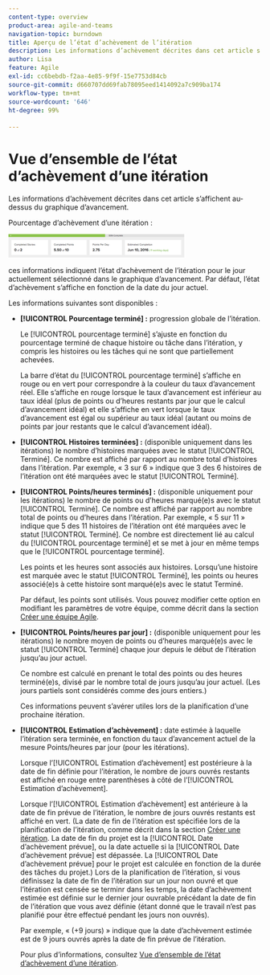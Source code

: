 ```yaml
---
content-type: overview
product-area: agile-and-teams
navigation-topic: burndown
title: Aperçu de l’état d’achèvement de l’itération
description: Les informations d’achèvement décrites dans cet article s’affichent au-dessus du graphique d’avancement.
author: Lisa
feature: Agile
exl-id: cc6bebdb-f2aa-4e85-9f9f-15e7753d84cb
source-git-commit: d660707dd69fab78095eed1414092a7c909ba174
workflow-type: tm+mt
source-wordcount: '646'
ht-degree: 99%

---
```


# Vue d’ensemble de l’état d’achèvement d’une itération

Les informations d’achèvement décrites dans cet article s’affichent au-dessus du graphique d’avancement.

Pourcentage d’achèvement d’une itération :

![](assets/burndown-percentcomplete-350x47.png)

ces informations indiquent l’état d’achèvement de l’itération pour le jour actuellement sélectionné dans le graphique d’avancement. Par défaut, l’état d’achèvement s’affiche en fonction de la date du jour actuel.

Les informations suivantes sont disponibles :

* **[!UICONTROL Pourcentage terminé] :** progression globale de l’itération.

  Le [!UICONTROL pourcentage terminé] s’ajuste en fonction du pourcentage terminé de chaque histoire ou tâche dans l’itération, y compris les histoires ou les tâches qui ne sont que partiellement achevées.

  La barre d’état du [!UICONTROL pourcentage terminé] s’affiche en rouge ou en vert pour correspondre à la couleur du taux d’avancement réel. Elle s’affiche en rouge lorsque le taux d’avancement est inférieur au taux idéal (plus de points ou d’heures restants par jour que le calcul d’avancement idéal) et elle s’affiche en vert lorsque le taux d’avancement est égal ou supérieur au taux idéal (autant ou moins de points par jour restants que le calcul d’avancement idéal).

* **[!UICONTROL Histoires terminées] :** (disponible uniquement dans les itérations) le nombre d’histoires marquées avec le statut [!UICONTROL Terminé]. Ce nombre est affiché par rapport au nombre total d’histoires dans l’itération. Par exemple, « 3 sur 6 » indique que 3 des 6 histoires de l’itération ont été marquées avec le statut [!UICONTROL Terminé].
* **[!UICONTROL Points/heures terminés] :** (disponible uniquement pour les itérations) le nombre de points ou d’heures marqué(e)s avec le statut [!UICONTROL Terminé]. Ce nombre est affiché par rapport au nombre total de points ou d’heures dans l’itération. Par exemple, « 5 sur 11 » indique que 5 des 11 histoires de l’itération ont été marquées avec le statut [!UICONTROL Terminé]. Ce nombre est directement lié au calcul du [!UICONTROL pourcentage terminé] et se met à jour en même temps que le [!UICONTROL pourcentage terminé].

  Les points et les heures sont associés aux histoires. Lorsqu’une histoire est marquée avec le statut [!UICONTROL Terminé], les points ou heures associé(e)s à cette histoire sont marqué(e)s avec le statut Terminé.

  Par défaut, les points sont utilisés. Vous pouvez modifier cette option en modifiant les paramètres de votre équipe, comme décrit dans la section [Créer une équipe Agile](../../../agile/get-started-with-agile-in-workfront/create-an-agile-team.md).

* **[!UICONTROL Points/heures par jour] :** (disponible uniquement pour les itérations) le nombre moyen de points ou d’heures marqué(e)s avec le statut [!UICONTROL Terminé] chaque jour depuis le début de l’itération jusqu’au jour actuel.

  Ce nombre est calculé en prenant le total des points ou des heures terminé(e)s, divisé par le nombre total de jours jusqu’au jour actuel. (Les jours partiels sont considérés comme des jours entiers.)

  Ces informations peuvent s’avérer utiles lors de la planification d’une prochaine itération.

* **[!UICONTROL Estimation d’achèvement] :** date estimée à laquelle l’itération sera terminée, en fonction du taux d’avancement actuel de la mesure Points/heures par jour (pour les itérations).

  Lorsque l’[!UICONTROL Estimation d’achèvement] est postérieure à la date de fin définie pour l’itération, le nombre de jours ouvrés restants est affiché en rouge entre parenthèses à côté de l’[!UICONTROL Estimation d’achèvement].

  Lorsque l’[!UICONTROL Estimation d’achèvement] est antérieure à la date de fin prévue de l’itération, le nombre de jours ouvrés restants est affiché en vert. (La date de fin de l’itération est spécifiée lors de la planification de l’itération, comme décrit dans la section [Créer une itération](../../../agile/use-scrum-in-an-agile-team/iterations/create-an-iteration.md). La date de fin du projet est la [!UICONTROL Date d’achèvement prévue], ou la date actuelle si la [!UICONTROL Date d’achèvement prévue] est dépassée. La [!UICONTROL Date d’achèvement prévue] pour le projet est calculée en fonction de la durée des tâches du projet.) Lors de la planification de l’itération, si vous définissez la date de fin de l’itération sur un jour non ouvré et que l’itération est censée se terminr dans les temps, la date d’achèvement estimée est définie sur le dernier jour ouvrable précédant la date de fin de l’itération que vous avez définie (étant donné que le travail n’est pas planifié pour être effectué pendant les jours non ouvrés).

  Par exemple, « (+9 jours) » indique que la date d’achèvement estimée est de 9 jours ouvrés après la date de fin prévue de l’itération.

  Pour plus d’informations, consultez [Vue d’ensemble de l’état d’achèvement d’une itération](#Understanding-How-Days-Off-Affect-the-Burndown-Chart).
